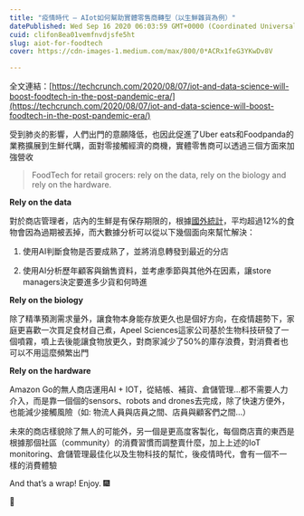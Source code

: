 ```yaml
---
title: "疫情時代 — AIot如何幫助實體零售商轉型（以生鮮雜貨為例）"
datePublished: Wed Sep 16 2020 06:03:59 GMT+0000 (Coordinated Universal Time)
cuid: clifon8ea01vemfnvdjsfe5ht
slug: aiot-for-foodtech
cover: https://cdn-images-1.medium.com/max/800/0*ACRx1feG3YKwDv8V

---
```


全文連結：[https://techcrunch.com/2020/08/07/iot-and-data-science-will-boost-foodtech-in-the-post-pandemic-era/](https://techcrunch.com/2020/08/07/iot-and-data-science-will-boost-foodtech-in-the-post-pandemic-era/)

受到肺炎的影響，人們出門的意願降低，也因此促進了Uber eats和Foodpanda的業務擴展到生鮮代購，面對零接觸經濟的商機，實體零售商可以透過三個方面來加強營收

> FoodTech for retail grocers: rely on the data, rely on the biology and rely on the hardware.

**Rely on the data**

對於商店管理者，店內的生鮮是有保存期限的，根據[國外統計](https://www.questrmg.com/2019/08/08/food-waste-statistics-the-reality-of-food-waste/)，平均超過12%的食物會因為過期被丟掉，而大數據分析可以從以下幾個面向來幫忙解決：

1. 使用AI判斷食物是否要成熟了，並將消息轉發到最近的分店
    
2. 使用AI分析歷年顧客與銷售資料，並考慮季節與其他外在因素，讓store managers決定要進多少貨和何時進
    

**Rely on the biology**

除了精準預測需求量外，讓食物本身能存放更久也是個好方向，在疫情趨勢下，家庭更喜歡一次買足食材自己煮，Apeel Sciences這家公司基於生物科技研發了一個噴霧，噴上去後能讓食物放更久，對商家減少了50%的庫存浪費，對消費者也可以不用這麼頻繁出門

**Rely on the hardware**

Amazon Go的無人商店運用AI + IOT，從結帳、補貨、倉儲管理…都不需要人力介入，而是靠一個個的sensors、robots and drones去完成，除了快速方便外，也能減少接觸風險（如: 物流人員與店員之間、店員與顧客們之間…）

未來的商店樣貌除了無人的可能外，另一個是更高度客製化，每個商店賣的東西是根據那個社區（community）的消費習慣而調整賣什麼，加上上述的IoT monitoring、倉儲管理最佳化以及生物科技的幫忙，後疫情時代，會有一個不一樣的消費體驗

And that’s a wrap! Enjoy. 🎆

👏
